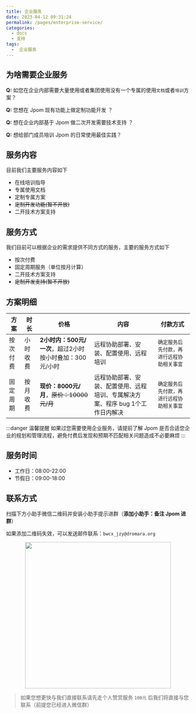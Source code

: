 ```yaml
---
title: 企业服务
date: 2023-04-12 09:31:24
permalink: /pages/enterprise-service/
categories:
  - docs
  - 支持
tags:
  -  企业服务
---
```



## 为啥需要企业服务

**Q:** 如您在企业内部需要大量使用或者集团使用没有一个专属的使用`文档`或者`培训`方案？

**Q:** 您想在 Jpom 现有功能上做定制功能开发 ？

**Q:** 想在企业内部基于 Jpom 做二次开发需要技术支持 ？

**Q:** 想给部门成员培训 Jpom 的日常使用最佳实践？

## 服务内容

目前我们主要服务内容如下

- 在线培训指导
- 专属使用文档
- 定制专属方案
- ~~定制开发功能(暂不开放)~~
- 二开技术方案支持


## 服务方式

我们目前可以根据企业的需求提供不同方式的服务，主要的服务方式如下

- 按次付费
- 固定周期服务（单位按月计算）
- 二开技术方案支持
- ~~定制开发支持(暂不开放)~~

## 方案明细


| 方案   | 时长   | 价格                                  | 内容                                         | 付款方式                   |
|------|------|-------------------------------------|--------------------------------------------|------------------------|
| 按次付费 | 小时收费 | **2小时内：500元/一次**，超过2小时按小时叠加：300元/小时 | 远程协助部署、安装、配置使用、远程培训                        | `确定服务后先付款，再进行远程协助相关事宜` |
| 固定周期 | 按月收费 | **现价：8000元/月**，~~原价：10000元/月~~      | 远程协助部署、安装、配置使用、远程培训、专属解决方案、程序 bug 1个工作日内解决 | `确定服务后先付款，再进行远程协助相关事宜` |

:::danger 温馨提醒
如果过您需要使用企业服务，请提前了解 Jpom 是否合适您企业的规划和管理流程，避免付费后发现和预期不匹配相关问题造成不必要麻烦
:::

## 服务时间

- 工作日：08:00-22:00
- 节假日：09:00-18:00				


## 联系方式

扫描下方小助手微信二维码并安装小助手提示进群（**添加小助手：备注 Jpom 进群**）

如果添加二维码失效，可以发送邮件联系：`bwcx_jzy@dromara.org`

<p style="text-align: center">
<img  loading="lazy" src="/images/qrcode/weixin-jpom66.jpg" width="400" />
</p>

> 如果您想更快与我们直接联系请先走个人赞赏服务 `100元` 后我们将直接与您联系（前提您已经进入微信群）